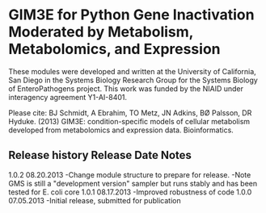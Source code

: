 GIM3E for Python
Gene Inactivation Moderated by Metabolism, Metabolomics, and Expression
=============

These modules were developed and written at the University of California, San Diego
in the Systems Biology Research Group for the Systems Biology of EnteroPathogens
project. This work was funded by the NIAID under interagency agreement Y1-AI-8401.

Please cite:
BJ Schmidt, A Ebrahim, TO Metz, JN Adkins, BØ Palsson, DR Hyduke. (2013) GIM3E: 
condition-specific models of cellular metabolism developed from metabolomics and 
expression data.  Bioinformatics.


Release history
Release		Date           Notes
-----------------------------------------------------------------------------------------
1.0.2		08.20.2013     -Change module structure to prepare for release.
       	       		       -Note GMS is still a "development version" sampler
       	       		        but runs stably and has been tested for E. coli core
1.0.1   		08.17.2013     -Improved robustness of code
1.0.0     	07.05.2013     -Initial release, submitted for publication

